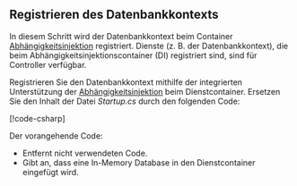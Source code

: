 ## <a name="register-the-database-context"></a>Registrieren des Datenbankkontexts

In diesem Schritt wird der Datenbankkontext beim Container [Abhängigkeitsinjektion](xref:fundamentals/dependency-injection) registriert. Dienste (z. B. der Datenbankkontext), die beim Abhängigkeitsinjektionscontainer (DI) registriert sind, sind für Controller verfügbar.

Registrieren Sie den Datenbankkontext mithilfe der integrierten Unterstützung der [Abhängigkeitsinjektion](xref:fundamentals/dependency-injection) beim Dienstcontainer. Ersetzen Sie den Inhalt der Datei *Startup.cs* durch den folgenden Code:

[!code-csharp[](../../tutorials/first-web-api/samples/2.0/TodoApi/Startup.cs?highlight=2,4,12-13)]

Der vorangehende Code:

* Entfernt nicht verwendeten Code.
* Gibt an, dass eine In-Memory Database in den Dienstcontainer eingefügt wird.